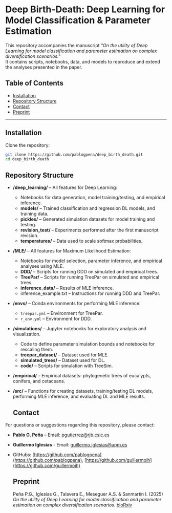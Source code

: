 # Deep Birth-Death: Deep Learning for Model Classification & Parameter Estimation

This repository accompanies the manuscript *"On the utility of Deep Learning for model classification and parameter estimation on complex diversification scenarios."*  
It contains scripts, notebooks, data, and models to reproduce and extend the analyses presented in the paper.

## Table of Contents
- [Installation](#installation)
- [Repository Structure](#repository-structure)
- [Contact](#contact)
- [Preprint](#Preprint)

---

## Installation

Clone the repository:
   ```bash
   git clone https://github.com/pablogpena/deep_birth_death.git
   cd deep_birth_death
```
## Repository Structure 

- **/deep_learning/** – All features for Deep Learning:
    - Notebooks for data generation, model training/testing, and empirical inference.
    - **models/** – Trained classification and regression DL models, and training data.
    - **pickles/** – Generated simulation datasets for model training and testing.
    - **revision_test/** – Experiments performed after the first manuscript revision.
    - **temperatures/** – Data used to scale softmax probabilities.
- **/MLE/** – All features for Maximum Likelihood Estimation:
    - Notebooks for model selection, parameter inference, and empirical analyses using MLE.
    - **DDD/** – Scripts for running DDD on simulated and empirical trees.
    - **TreePar/** – Scripts for running TreePar on simulated and empirical trees.
    - **inference_data/** – Results of MLE inference.
    - inference_example.txt – Instructions for running DDD and TreePar. 
- **/envs/** – Conda environments for performing MLE inference:
    - `treepar.yml` – Environment for TreePar.
    - `r_env.yml` – Environment for DDD.
- **/simulations/** – Jupyter notebooks for exploratory analysis and visualization.
    - Code to define parameter simulation bounds and notebooks for rescaling them.
    - **treepar_dataset/** – Dataset used for MLE.
    - **simulated_trees/** – Dataset used for DL.
    - **code/** – Scripts for simulation with TreeSim.
- **/empirical/** – Empirical datasets: phylogenetic trees of eucalypts, conifers, and cetaceans.
- **/src/** – Functions for creating datasets, training/testing DL models, performing MLE inference, and evaluating DL and MLE results.

  ## Contact

For questions or suggestions regarding this repository, please contact:

- **Pablo G. Peña** – Email: pgutierrez@rjb.csic.es
- **Guillermo Iglesias** - Email: guillermo.iglesias@upm.es
- GitHubs: [https://github.com/pablogpena](https://github.com/pablogpena), [https://github.com/guillermoih](https://github.com/guillermoih)

  ## Preprint
  Peña P.G., Iglesias G., Talavera E., Meseguer A.S. & Sanmartín I. (2025) *On the utility of Deep Learning for model classification and parameter estimation on complex diversification scenarios*. [bioRxiv](https://www.biorxiv.org/content/10.1101/2025.01.01.123456)
  
